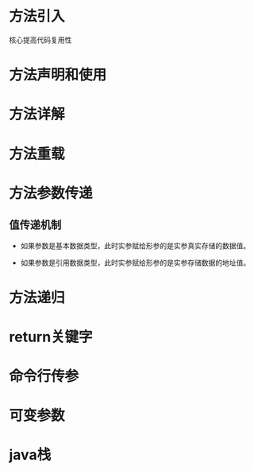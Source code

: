 # 方法引入

核心提高代码复用性



# 方法声明和使用





# 方法详解





# 方法重载





# 方法参数传递

## 值传递机制

* 如果参数是基本数据类型，此时实参赋给形参的是实参真实存储的数据值。

* 如果参数是引用数据类型，此时实参赋给形参的是实参存储数据的地址值。





# 方法递归





# return关键字





# 命令行传参





# 可变参数





# java栈

